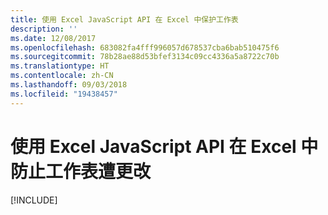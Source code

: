 ```yaml
---
title: 使用 Excel JavaScript API 在 Excel 中保护工作表
description: ''
ms.date: 12/08/2017
ms.openlocfilehash: 683082fa4fff996057d678537cba6bab510475f6
ms.sourcegitcommit: 78b28ae88d53bfef3134c09cc4336a5a8722c70b
ms.translationtype: HT
ms.contentlocale: zh-CN
ms.lasthandoff: 09/03/2018
ms.locfileid: "19438457"
---
```

# <a name="protect-a-worksheet-from-changes-in-excel-using-the-excel-javascript-api"></a>使用 Excel JavaScript API 在 Excel 中防止工作表遭更改

[!INCLUDE[](../includes/excel-tutorial-protect-worksheet.md)]